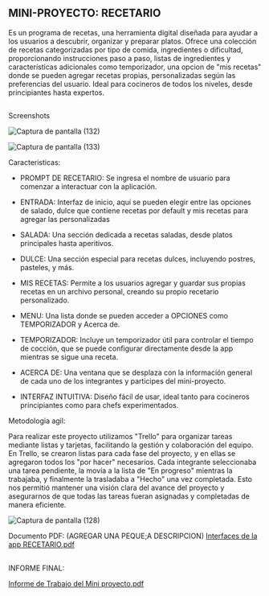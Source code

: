 ## MINI-PROYECTO: RECETARIO
Es un programa de recetas, una herramienta digital diseñada para ayudar a los usuarios a descubrir, organizar y preparar platos. Ofrece una colección de recetas categorizadas por tipo de comida, ingredientes o dificultad, proporcionando instrucciones paso a paso, listas de ingredientes y características adicionales como temporizador, una opcion de "mis recetas" donde se pueden agregar recetas propias, personalizadas según las preferencias del usuario. Ideal para cocineros de todos los niveles, desde principiantes hasta expertos.
##

Screenshots

![Captura de pantalla (132)](https://github.com/user-attachments/assets/85395109-13ed-4672-8e89-2ec797bcbc77)

![Captura de pantalla (133)](https://github.com/user-attachments/assets/b14f4f79-f385-4c3f-a849-976564ffd163)

Caracteristicas:
+ PROMPT DE RECETARIO: Se ingresa el nombre de usuario para comenzar a interactuar con la aplicación.

+ ENTRADA: Interfaz de inicio, aquí se pueden elegir entre las opciones de salado, dulce que contiene recetas por default y mis recetas para agregar las personalizadas

+ SALADA: Una sección dedicada a recetas saladas, desde platos principales hasta aperitivos.

+ DULCE: Una sección especial para recetas dulces, incluyendo postres, pasteles, y más.

+ MIS RECETAS: Permite a los usuarios agregar y guardar sus propias recetas en un archivo personal, creando su propio recetario personalizado.
  
+ MENU: Una lista donde se pueden acceder a OPCIONES como TEMPORIZADOR y Acerca de.

+ TEMPORIZADOR: Incluye un temporizador útil para controlar el tiempo de cocción, que se puede configurar directamente desde la app mientras se sigue una receta.

+ ACERCA DE: Una ventana que se desplaza con la información general de cada uno de los integrantes y participes del mini-proyecto.
  
+ INTERFAZ INTUITIVA: Diseño fácil de usar, ideal tanto para cocineros principiantes como para chefs experimentados.



Metodologia agil:

Para realizar este proyecto utilizamos "Trello" para organizar tareas mediante listas y tarjetas, facilitando la gestión y colaboración del equipo. En Trello, se crearon listas para cada fase del proyecto, y en ellas se agregaron todos los "por hacer" necesarios. Cada integrante seleccionaba una tarea pendiente, la movía a la lista de "En progreso" mientras la trabajaba, y finalmente la trasladaba a "Hecho" una vez completada. Esto nos permitió mantener una visión clara del avance del proyecto y asegurarnos de que todas las tareas fueran asignadas y completadas de manera eficiente.



![Captura de pantalla (128)](https://github.com/user-attachments/assets/3343a08b-aa8b-4c6d-bf04-e4240994da91)


Documento PDF:
(AGREGAR UNA PEQUE;A DESCRIPCION)
[Interfaces de la app RECETARIO.pdf](https://github.com/user-attachments/files/16874330/Interfaces.de.la.app.RECETARIO.pdf)

## 

INFORME FINAL:

[Informe de Trabajo del Mini proyecto.pdf](https://github.com/user-attachments/files/16874427/Informe.de.Trabajo.del.Mini.proyecto.pdf)

